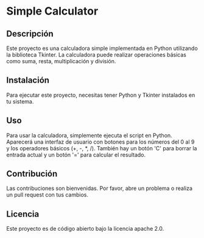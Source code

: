 # Simple Calculator

## Descripción
Este proyecto es una calculadora simple implementada en Python utilizando la biblioteca Tkinter. La calculadora puede realizar operaciones básicas como suma, resta, multiplicación y división.

## Instalación
Para ejecutar este proyecto, necesitas tener Python y Tkinter instalados en tu sistema.

## Uso
Para usar la calculadora, simplemente ejecuta el script en Python. Aparecerá una interfaz de usuario con botones para los números del 0 al 9 y los operadores básicos (+, -, *, /). También hay un botón 'C' para borrar la entrada actual y un botón '=' para calcular el resultado.

## Contribución
Las contribuciones son bienvenidas. Por favor, abre un problema o realiza un pull request con tus cambios.

## Licencia
Este proyecto es de código abierto bajo la licencia apache 2.0.
